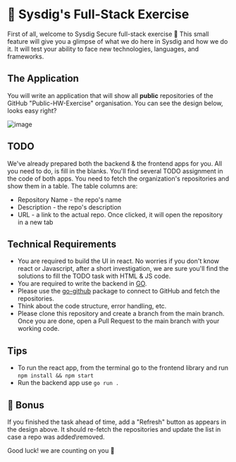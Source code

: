 # 📢 Sysdig's Full-Stack Exercise
First of all, welcome to Sysdig Secure full-stack exercise 🎉
This small feature will give you a glimpse of what we do here in Sysdig and how we do it. It will test your ability to face new technologies, languages, and frameworks.

## The Application
You will write an application that will show all **public** repositories of the GitHub "Public-HW-Exercise" organisation.
You can see the design below, looks easy right?

![image](https://user-images.githubusercontent.com/63792578/156155303-9717a2a6-daa2-4ac5-93da-deee50013553.png)

## TODO
We've already prepared both the backend & the frontend apps for you.
All you need to do, is fill in the blanks. You'll find several TODO assignment in the code of both apps.
You need to fetch the organization's repositories and show them in a table. The table columns are:
* Repository Name - the repo's name
* Description - the repo's description
* URL - a link to the actual repo. Once clicked, it will open the repository in a new tab

## Technical Requirements
* You are required to build the UI in react. No worries if you don't know react or Javascript, after a short investigation, we are sure you'll find the solutions to fill the TODO task with HTML & JS code.
* You are required to write the backend in [GO](https://go.dev/).
* Please use the [go-github](https://github.com/google/go-github) package to connect to GitHub and fetch the repositories.
* Think about the code structure, error handling, etc.
* Please clone this repository and create a branch from the main branch. Once you are done, open a Pull Request to the main branch with your working code.


## Tips
* To run the react app, from the terminal go to the frontend library and run ```npm install && npm start```
* Run the backend app use ```go run .```

## 🎁 Bonus 
If you finished the task ahead of time, add a "Refresh" button as appears in the design above. It should re-fetch the repositories and update the list in case a repo was added\removed.


Good luck! we are counting on you 🖖
